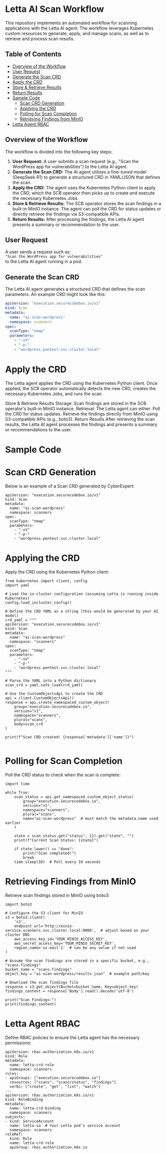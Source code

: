 # Letta AI Scan Workflow

This repository implements an automated workflow for scanning applications with the Letta AI agent. The workflow leverages Kubernetes custom resources to generate, apply, and manage scans, as well as to retrieve and process scan results.

## Table of Contents

- [Overview of the Workflow](#overview-of-the-workflow)
- [User Request](#user-request)
- [Generate the Scan CRD](#generate-the-scan-crd)
- [Apply the CRD](#apply-the-crd)
- [Store & Retrieve Results](#store--retrieve-results)
- [Return Results](#return-results)
- [Sample Code](#sample-code)
  - [Scan CRD Generation](#scan-crd-generation)
  - [Applying the CRD](#applying-the-crd)
  - [Polling for Scan Completion](#polling-for-scan-completion)
  - [Retrieving Findings from MinIO](#retrieving-findings-from-minio)
- [Letta Agent RBAC](#letta-agent-rbac)

## Overview of the Workflow

The workflow is divided into the following key steps:

1. **User Request:** A user submits a scan request (e.g., "Scan the WordPress app for vulnerabilities") to the Letta AI agent.
2. **Generate the Scan CRD:** The AI agent utilizes a fine-tuned model (DeepSeek R1) to generate a structured CRD in YAML/JSON that defines the scan.
3. **Apply the CRD:** The agent uses the Kubernetes Python client to apply the CRD, which the SCB operator then picks up to create and execute the necessary Kubernetes Jobs.
4. **Store & Retrieve Results:** The SCB operator stores the scan findings in a built-in MinIO instance. The agent can poll the CRD for status updates or directly retrieve the findings via S3-compatible APIs.
5. **Return Results:** After processing the findings, the Letta AI agent presents a summary or recommendation to the user.

## User Request

A user sends a request such as:  
`"Scan the WordPress app for vulnerabilities"`  
to the Letta AI agent running in a pod.

## Generate the Scan CRD

The Letta AI agent generates a structured CRD that defines the scan parameters. An example CRD might look like this:

```yaml
apiVersion: "execution.securecodebox.io/v1"
kind: Scan
metadata:
  name: "ai-scan-wordpress"
  namespace: scanners
spec:
  scanType: "nmap"
  parameters:
    - "-sV"
    - "-p-"
    - "wordpress.pentest.svc.cluster.local"
```
# Apply the CRD
The Letta agent applies the CRD using the Kubernetes Python client. Once applied, the SCB operator automatically detects the new CRD, creates the necessary Kubernetes Jobs, and runs the scan.

Store & Retrieve Results
Storage: Scan findings are stored in the SCB operator's built-in MinIO instance.
Retrieval: The Letta agent can either:
Poll the CRD for status updates.
Retrieve the findings directly from MinIO using S3-compatible APIs (e.g., boto3).
Return Results
After retrieving the scan results, the Letta AI agent processes the findings and presents a summary or recommendations to the user.

# Sample Code
# Scan CRD Generation
Below is an example of a Scan CRD generated by CyberExpert:


``` 
apiVersion: "execution.securecodebox.io/v1"
kind: Scan
metadata:
  name: "ai-scan-wordpress"
  namespace: scanners
spec:
  scanType: "nmap"
  parameters:
    - "-sV"
    - "-p-"
    - "wordpress.pentest.svc.cluster.local"

```

# Applying the CRD
Apply the CRD using the Kubernetes Python client:

``` 
from kubernetes import client, config
import yaml

# Load the in-cluster configuration (assuming Letta is running inside Kubernetes)
config.load_incluster_config()

# Define the CRD YAML as a string (this would be generated by your AI model)
crd_yaml = """
apiVersion: "execution.securecodebox.io/v1"
kind: Scan
metadata:
  name: "ai-scan-wordpress"
  namespace: "scanners"
spec:
  scanType: "nmap"
  parameters:
    - "-sV"
    - "-p-"
    - "wordpress.pentest.svc.cluster.local"
"""

# Parse the YAML into a Python dictionary
scan_crd = yaml.safe_load(crd_yaml)

# Use the CustomObjectsApi to create the CRD
api = client.CustomObjectsApi()
response = api.create_namespaced_custom_object(
    group="execution.securecodebox.io",
    version="v1",
    namespace="scanners",
    plural="scans",
    body=scan_crd
)

print(f"Scan CRD created: {response['metadata']['name']}")


```

# Polling for Scan Completion
Poll the CRD status to check when the scan is complete:

``` 
import time

while True:
    scan_status = api.get_namespaced_custom_object_status(
        group="execution.securecodebox.io",
        version="v1",
        namespace="scanners",
        plural="scans",
        name="ai-scan-wordpress"  # must match the metadata.name used earlier
    )
    
    state = scan_status.get("status", {}).get("state", "")
    print(f"Current Scan Status: {state}")
    
    if state.lower() == "done":
        print("Scan completed!")
        break
    time.sleep(10)  # Poll every 10 seconds

```

# Retrieving Findings from MinIO
Retrieve scan findings stored in MinIO using boto3:
``` 
import boto3

# Configure the S3 client for MinIO
s3 = boto3.client(
    's3',
    endpoint_url='http://minio-service.scanners.svc.cluster.local:9000',  # adjust based on your cluster DNS
    aws_access_key_id='YOUR_MINIO_ACCESS_KEY',
    aws_secret_access_key='YOUR_MINIO_SECRET_KEY',
    region_name='us-east-1'  # can be any value if not used
)

# Assume the scan findings are stored in a specific bucket, e.g., "scans-findings"
bucket_name = "scans-findings"
object_key = "ai-scan-wordpress/results.json"  # example path/key

# Download the scan findings file
response = s3.get_object(Bucket=bucket_name, Key=object_key)
findings_content = response['Body'].read().decode('utf-8')

print("Scan Findings:")
print(findings_content)

```

# Letta Agent RBAC
Define RBAC policies to ensure the Letta agent has the necessary permissions:

``` 
apiVersion: rbac.authorization.k8s.io/v1
kind: Role
metadata:
  name: letta-crd-role
  namespace: scanners
rules:
- apiGroups: ["execution.securecodebox.io"]
  resources: ["scans", "scans/status", "findings"]
  verbs: ["create", "get", "list", "watch"]
---
apiVersion: rbac.authorization.k8s.io/v1
kind: RoleBinding
metadata:
  name: letta-crd-binding
  namespace: scanners
subjects:
- kind: ServiceAccount
  name: letta-sa  # Your Letta pod's service account
  namespace: scanners
roleRef:
  kind: Role
  name: letta-crd-role
  apiGroup: rbac.authorization.k8s.io

```

